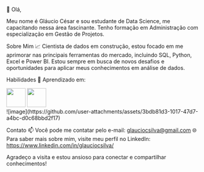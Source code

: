 👋 Olá,

Meu nome é Gláucio César e sou estudante de Data Science, me capacitando nessa área fascinante. Tenho formação em Administração com especialização em Gestão de Projetos.

Sobre Mim
📈 Cientista de dados em construção, estou focado em me aprimorar nas principais ferramentas do mercado, incluindo SQL, Python, Excel e Power BI. Estou sempre em busca de novos desafios e oportunidades para aplicar meus conhecimentos em análise de dados.

Habilidades
🔧 Aprendizado em:
<div diisplay="inline">
<img width="50" height="50" src="https://cdn.jsdelivr.net/gh/devicons/devicon@latest/icons/azuresqldatabase/azuresqldatabase-original.svg" /> 
<img width="50" height="50" src="https://cdn.jsdelivr.net/gh/devicons/devicon@latest/icons/python/python-original.svg" />
</div>   ![image](https://github.com/user-attachments/assets/3bdb81d3-1017-47d7-a4bc-d0c68bbd2f17)
          
          


          
Contato
📫 Você pode me contatar pelo e-mail: glauciocsilva@gmail.com
🌐 Para saber mais sobre mim, visite meu perfil no LinkedIn: https://www.linkedin.com/in/glauciocsilva/

Agradeço a visita e estou ansioso para conectar e compartilhar conhecimentos!
